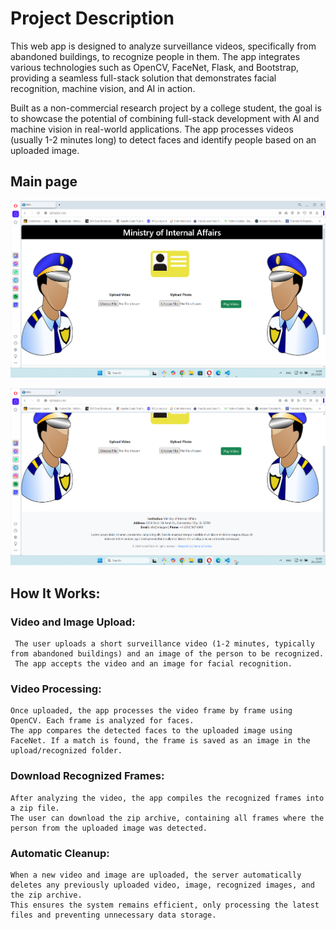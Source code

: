 # Project Description


This web app is designed to analyze surveillance videos, specifically from abandoned buildings, to recognize people in them. The app integrates various technologies such as OpenCV, FaceNet, Flask, and Bootstrap, providing a seamless full-stack solution that demonstrates facial recognition, machine vision, and AI in action.

Built as a non-commercial research project by a college student, the goal is to showcase the potential of combining full-stack development with AI and machine vision in real-world applications. The app processes videos (usually 1-2 minutes long) to detect faces and identify people based on an uploaded image.



## Main page


![Alt text](https://raw.githubusercontent.com/OrdancheNedev/Flask-Player/master/image1.png)


![Alt text](https://raw.githubusercontent.com/OrdancheNedev/Flask-Player/master/image2.png)


## How It Works:

### Video and Image Upload:

     The user uploads a short surveillance video (1-2 minutes, typically from abandoned buildings) and an image of the person to be recognized.
     The app accepts the video and an image for facial recognition.

### Video Processing:

    Once uploaded, the app processes the video frame by frame using OpenCV. Each frame is analyzed for faces.
    The app compares the detected faces to the uploaded image using FaceNet. If a match is found, the frame is saved as an image in the upload/recognized folder.

### Download Recognized Frames:

    After analyzing the video, the app compiles the recognized frames into a zip file.
    The user can download the zip archive, containing all frames where the person from the uploaded image was detected.

### Automatic Cleanup:

    When a new video and image are uploaded, the server automatically deletes any previously uploaded video, image, recognized images, and the zip archive.
    This ensures the system remains efficient, only processing the latest files and preventing unnecessary data storage.


